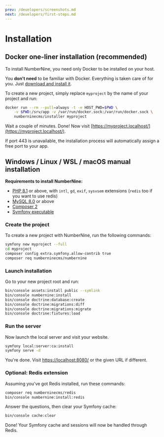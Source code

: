 ```yaml
---
prev: /developers/screenshots.md
next: /developers/first-steps.md
---
```


# Installation

## Docker one-liner installation (recommended)

To install NumberNine, you need only Docker to be installed on your host.

You **don't need** to be familiar with Docker. Everything is taken care of for you.
Just [download and install it](https://www.docker.com/products/docker-desktop).


To create a new project, simply replace `myproject` by the name of your project and run:

```bash
docker run --rm --pull=always -t -e HOST_PWD=$PWD \
    -v $PWD:/srv/app -v /var/run/docker.sock:/var/run/docker.sock \
    numberninecms/installer myproject
```

Wait a couple of minutes. Done! Now visit [https://myproject.localhost/](https://myproject.localhost/).

If port 443 is unavailable, the installation process will automatically assign a free port to your app.


## Windows / Linux / WSL / macOS manual installation

**Requirements to install NumberNine:**

* [PHP 8.1](https://www.php.net/downloads.php) or above, with `intl`, `gd`, `exif`, `sysvsem` extensions (`redis` too if you want to use redis)
* [MySQL 8.0](https://www.mysql.com/downloads/) or above
* [Composer 2](https://getcomposer.org/download/)
* [Symfony executable](https://symfony.com/download)

### Create the project

To create a new project with NumberNine, run the following commands:

```bash
symfony new myproject --full
cd myproject
composer config extra.symfony.allow-contrib true
composer req numberninecms/numbernine
```

### Launch installation

Go to your new project root and run:

```bash
bin/console assets:install public --symlink
bin/console numbernine:install
bin/console doctrine:database:create
bin/console doctrine:migrations:diff
bin/console doctrine:migrations:migrate
bin/console doctrine:fixtures:load
```

### Run the server

Now launch the local server and visit your website.

```bash
symfony local:server:ca:install
symfony serve -d
```

You're done. Visit [https://localhost:8080/](https://localhost:8080/) or the given URL if different.


### Optional: Redis extension

Assuming you've got Redis installed, run these commands:

```bash
composer req numberninecms/redis
bin/console numbernine:install:redis
```

Answer the questions, then clear your Symfony cache:

```bash
bin/console cache:clear
```

Done! Your Symfony cache and sessions will now be handled through Redis.
